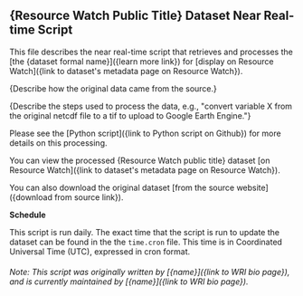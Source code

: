 ## {Resource Watch Public Title} Dataset Near Real-time Script
This file describes the near real-time script that retrieves and processes the [the {dataset formal name}]({learn more link}) for [display on Resource Watch]({link to dataset's metadata page on Resource Watch}).

{Describe how the original data came from the source.}

{Describe the steps used to process the data, e.g., "convert variable X from the original netcdf file to a tif to upload to Google Earth Engine."}

Please see the [Python script]({link to Python script on Github}) for more details on this processing.

You can view the processed {Resource Watch public title} dataset [on Resource Watch]({link to dataset's metadata page on Resource Watch}).

You can also download the original dataset [from the source website]({download from source link}).

**Schedule**

This script is run daily. The exact time that the script is run to update the dataset can be found in the the `time.cron` file. This time is in Coordinated Universal Time (UTC), expressed in cron format.


###### Note: This script was originally written by [{name}]({link to WRI bio page}), and is currently maintained by [{name}]({link to WRI bio page}).
 